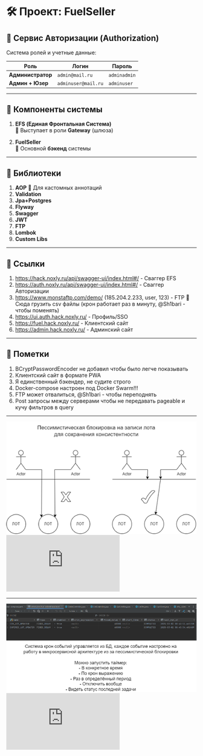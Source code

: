 # 🛠 Проект: FuelSeller

## 🔐 **Сервис Авторизации (Authorization)**
Система ролей и учетные данные:

| Роль          | Логин                 | Пароль      |
|--------------|----------------------|------------|
| **Администратор**  | `admin@mail.ru`     | `adminadmin` |
| **Админ + Юзер**  | `adminuser@mail.ru` | `adminuser`  |

---

## 🔗 **Компоненты системы**
1. **EFS (Единая Фронтальная Система)**  
   🔹 Выступает в роли **Gateway** (шлюза)

2. **FuelSeller**  
   🔹 Основной **бэкенд** системы

---

## 📌 **Библиотеки**
1. **AOP**
   🔹 Для кастомных аннотаций
2. **Validation**
3. **Jpa+Postgres**
4. **Flyway**
5. **Swagger**
6. **JWT**
7. **FTP**
8. **Lombok**
9. **Custom Libs**

---

## 📌 **Ссылки**

1. https://hack.noxly.ru/api/swagger-ui/index.html#/ - Сваггер EFS
2. https://auth.noxly.ru/api/swagger-ui/index.html#/ - Сваггер Авторизации
3. https://www.monstaftp.com/demo/ (185.204.2.233, user, 123) - FTP
   🔹 Сюда грузить csv файлы (крон работает раз в минуту, @Sh1bari - чтобы поменять)
4. https://ui.auth.hack.noxly.ru/ - Профиль/SSO
5. https://fuel.hack.noxly.ru/ - Клиентский сайт
6. https://admin.hack.noxly.ru/ - Админский сайт

---

## 📌 **Пометки**

1. BCryptPasswordEncoder не добавил чтобы было легче показывать
2. Клиентский сайт в формате PWA
3. Я единственный бэкендер, не судите строго
4. Docker-compose настроен под Docker Swarm!!!
5. FTP может отвалиться, @Sh1bari - чтобы переподнять
6. Post запросы между серверами чтобы не передавать pageable и кучу фильтров в query

---

![Пессимистик лок на лоты](assets/1.png)
<br/>
![41 строка, кликабельно](https://github.com/Sh1bari/BestHack/blob/master/FuelSeller/src/main/java/ru/noxly/fuelseller/services/OrderService.java)

---

![Пессимистик лок на кроны](assets/2.png)
<br/>
![файл, кликабельно](https://github.com/Sh1bari/BestHack/blob/master/FuelSeller/src/main/java/ru/noxly/fuelseller/services/SchedulerService.java)